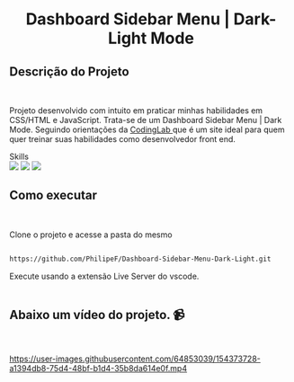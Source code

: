 <h1 align="center">Dashboard Sidebar Menu | Dark-Light Mode</h1>

## Descrição do Projeto
<br>

<p>Projeto desenvolvido com intuito em praticar minhas habilidades em CSS/HTML e JavaScript. Trata-se de um Dashboard Sidebar Menu | Dark Mode. Seguindo orientações da <a href="https://www.codinglabweb.com/"> CodingLab </a> que é um site ideal para quem quer treinar suas habilidades como desenvolvedor front end. 
</p

## Skills 
<BR>

<img src="https://img.shields.io/badge/HTML5-E34F26?style=for-the-badge&logo=html5&logoColor=white">

<img src="https://img.shields.io/badge/CSS-1e79e2?&style=for-the-badge&logo=css3&logoColor=white">

<img src="https://img.shields.io/badge/JavaScript-F7DF1E?style=for-the-badge&logo=javascript&logoColor=black">

## Como executar 
<br>

Clone o projeto e acesse a pasta do mesmo 
</br>

```bash 

https://github.com/PhilipeF/Dashboard-Sidebar-Menu-Dark-Light.git

```

Execute usando a extensão Live Server do vscode. 
<br>
<br>





<h2>Abaixo um vídeo do projeto. 📹</h2>
<br>

https://user-images.githubusercontent.com/64853039/154373728-a1394db8-75d4-48bf-b1d4-35b8da614e0f.mp4
